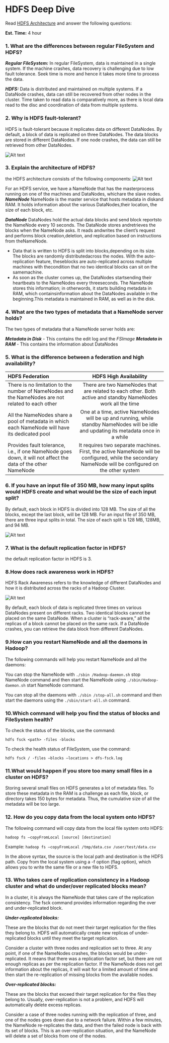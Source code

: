 # HDFS Deep Dive

Read [HDFS Architecture](https://hadoop.apache.org/docs/r3.3.0/hadoop-project-dist/hadoop-hdfs/HdfsDesign.html) and answer the following questions:

**Est. Time:** 4 hour

### 1. **What are the differences between regular FileSystem and HDFS?**

***Regular FileSystem:*** In regular FileSystem, data is maintained in a single system. If the machine crashes, data recovery is challenging due to low fault tolerance. Seek time is more and hence it takes more time to process the data.

***HDFS:*** Data is distributed and maintained on multiple systems. If a DataNode crashes, data can still be recovered from other nodes in the cluster. Time taken to read data is comparatively more, as there is local data read to the disc and coordination of data from multiple systems.

### 2. **Why is HDFS fault-tolerant?**

HDFS is fault-tolerant because it replicates data on different DataNodes. By default, a block of data is replicated on three DataNodes. The data blocks are stored in different DataNodes. If one node crashes, the data can still be retrieved from other DataNodes. 

![Alt text](/on_boarding/assets/fault_tolerant.png)

### 3. **Explain the architecture of HDFS?**

the HDFS architecture consists of the following components:
![Alt text](/on_boarding/assets/hdfs_architecture.png)

For an HDFS service, we have a NameNode that has the masterprocess running on one of the machines and DataNodes, whichare the slave nodes.
***NameNode***
NameNode is the master service that hosts metadata in diskand RAM. It holds information about the various DataNodes,their location, the size of each block, etc. 

***DataNode***
DataNodes hold the actual data blocks and send block reportsto the NameNode every 10 seconds. The DataNode stores andretrieves the blocks when the NameNode asks. It reads andwrites the client’s request and performs block creation,deletion, and replication based on instructions from theNameNode.
- Data that is written to HDFS is split into blocks,depending on its size. The blocks are randomly distributedacross the nodes. With the auto-replication feature, theseblocks are auto-replicated across multiple machines with thecondition that no two identical blocks can sit on the samemachine. 
- As soon as the cluster comes up, the DataNodes startsending their heartbeats to the NameNodes every threeseconds. The NameNode stores this information; in otherwords, it starts building metadata in RAM, which containsinformation about the DataNodes available in the beginning.This metadata is maintained in RAM, as well as in the disk.

### **4. What are the two types of metadata that a NameNode server  holds?**
    
The two types of metadata that a NameNode server holds are:

***Metadata in Disk*** - This contains the edit log and the *FSImage*
***Metadata in RAM*** - This contains the information about DataNodes

### **5. What is the difference between a federation and high availability?**

	
| HDFS Federation | HDFS High Availability |  
| :---------------- | :------: | 
|     There is no limitation to the number of NameNodes and the NameNodes are not related to each other |   There are two NameNodes that are related to each other. Both active and standby NameNodes work all the time   |
|     All the NameNodes share a pool of metadata in which each NameNode will have its dedicated pool |  One at a time, active NameNodes will be up and running, while standby NameNodes will be idle and updating its metadata once in a while   | 
|     Provides fault tolerance, i.e., if one NameNode goes down, it will not affect the data of the other NameNode |  It requires two separate machines. First, the active NameNode will be configured, while the secondary NameNode will be configured on the other system   

### **6. If you have an input file of 350 MB, how many input splits would HDFS create and what would be the size of each input split?**

By default, each block in HDFS is divided into 128 MB. The size of all the blocks, except the last block, will be 128 MB. For an input file of 350 MB, there are three input splits in total. The size of each split is 128 MB, 128MB, and 94 MB.

![Alt text](/on_boarding/assets/split_data.png)

### **7. What is the default replication factor in HDFS?**
the default replication factor in HDFS is 3.

### **8.How does rack awareness work in HDFS?**

HDFS Rack Awareness refers to the knowledge of different DataNodes and how it is distributed across the racks of a Hadoop Cluster.

![Alt text](/on_boarding/assets/block_distributing.png)

By default, each block of data is replicated three times on various DataNodes present on different racks. Two identical blocks cannot be placed on the same DataNode. When a cluster is “rack-aware,” all the replicas of a block cannot be placed on the same rack. If a DataNode crashes, you can retrieve the data block from different DataNodes.   

### **9.How can you restart NameNode and all the daemons in Hadoop?**

The following commands will help you restart NameNode and all the daemons:

You can stop the NameNode with `./sbin /Hadoop-daemon.sh` stop NameNode command and then start the NameNode using `./sbin/Hadoop-daemon.sh` start NameNode command.

You can stop all the daemons with `./sbin /stop-all.sh` command and then start the daemons using the `./sbin/start-all.sh` command.

### **10.Which command will help you find the status of blocks and FileSystem health?**

To check the status of the blocks, use the command:

`hdfs fsck <path> -files -blocks`

To check the health status of FileSystem, use the command:

`hdfs fsck / -files –blocks –locations > dfs-fsck.log`

### **11.What would happen if you store too many small files in a cluster on HDFS?**

Storing several small files on HDFS generates a lot of metadata files. To store these metadata in the RAM is a challenge as each file, block, or directory takes 150 bytes for metadata. Thus, the cumulative size of all the metadata will be too large.

### **12. How do you copy data from the local system onto HDFS?**
The following command will copy data from the local file system onto HDFS:

`hadoop fs –copyFromLocal [source] [destination]`

Example: `hadoop fs –copyFromLocal /tmp/data.csv /user/test/data.csv`

In the above syntax, the source is the local path and destination is the HDFS path. Copy from the local system using a -f option (flag option), which allows you to write the same file or a new file to HDFS. 

### **13. Who takes care of replication consistency in a Hadoop cluster and what do under/over replicated blocks mean?**

In a cluster, it is always the NameNode that takes care of the replication consistency. The fsck command provides information regarding the over and under-replicated block. 

***Under-replicated blocks:***

These are the blocks that do not meet their target replication for the files they belong to. HDFS will automatically create new replicas of under-replicated blocks until they meet the target replication.

Consider a cluster with three nodes and replication set to three. At any point, if one of the NameNodes crashes, the blocks would be under-replicated. It means that there was a replication factor set, but there are not enough replicas as per the replication factor. If the NameNode does not get information about the replicas, it will wait for a limited amount of time and then start the re-replication of missing blocks from the available nodes. 

***Over-replicated blocks:***

These are the blocks that exceed their target replication for the files they belong to. Usually, over-replication is not a problem, and HDFS will automatically delete excess replicas.

Consider a case of three nodes running with the replication of three, and one of the nodes goes down due to a network failure. Within a few minutes, the NameNode re-replicates the data, and then the failed node is back with its set of blocks. This is an over-replication situation, and the NameNode will delete a set of blocks from one of the nodes. 